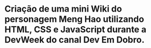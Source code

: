 # Criação de uma mini Wiki do personagem Meng Hao utilizando HTML, CSS e JavaScript durante a DevWeek do canal Dev Em Dobro.
